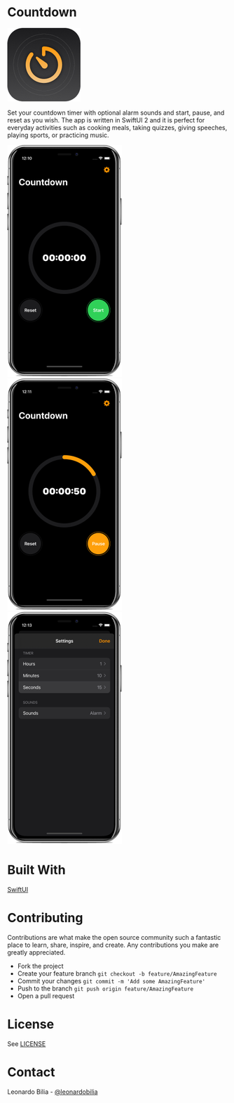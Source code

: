 # Countdown
![](Screenshots/logo.png)
<br />

Set your countdown timer with optional alarm sounds and start, pause, and reset as you wish. The app is written in SwiftUI 2 and it is perfect for everyday activities such as cooking meals, taking quizzes, giving speeches, playing sports, or practicing music.

![](Screenshots/screen-1.png)
![](Screenshots/screen-2.png)
![](Screenshots/screen-3.png)


# Built With
[SwiftUI](https://developer.apple.com/xcode/swiftui/)


# Contributing

Contributions are what make the open source community such a fantastic place to learn, share, inspire, and create. Any contributions you make are greatly appreciated.

- Fork the project
- Create your feature branch `git checkout -b feature/AmazingFeature`
- Commit your changes `git commit -m 'Add some AmazingFeature'`
- Push to the branch `git push origin feature/AmazingFeature`
- Open a pull request

# License

See [LICENSE](LICENSE)

# Contact

Leonardo Bilia - [@leonardobilia](https://twitter.com/leonardobilia)